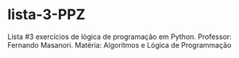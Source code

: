 # lista-3-PPZ
Lista #3 exercícios de lógica de programação em Python. Professor: Fernando Masanori. Matéria: Algoritmos e Lógica de Programmação 
